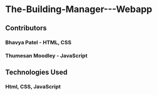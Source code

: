 # The-Building-Manager---Webapp

## Contributors
### Bhavya Patel - HTML, CSS
### Thumesan Moodley - JavaScript

## Technologies Used
### Html, CSS, JavaScript
